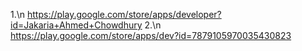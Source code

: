 1.\n
https://play.google.com/store/apps/developer?id=Jakaria+Ahmed+Chowdhury
2.\n
https://play.google.com/store/apps/dev?id=7879105970035430823
